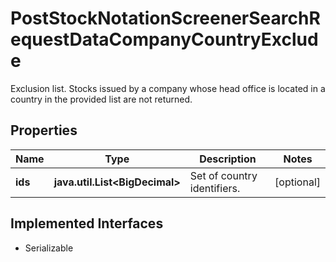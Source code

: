 

# PostStockNotationScreenerSearchRequestDataCompanyCountryExclude

Exclusion list. Stocks issued by a company whose head office is located in a country in the provided list are not returned.

## Properties

Name | Type | Description | Notes
------------ | ------------- | ------------- | -------------
**ids** | **java.util.List&lt;BigDecimal&gt;** | Set of country identifiers. |  [optional]


## Implemented Interfaces

* Serializable


